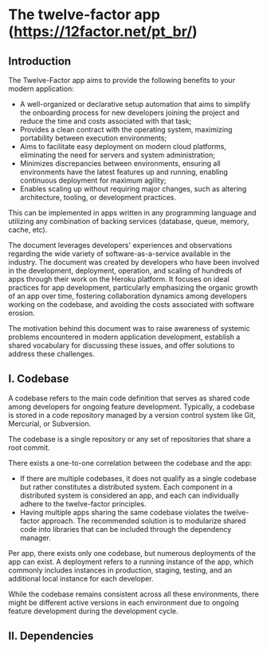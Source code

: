 # The twelve-factor app (https://12factor.net/pt_br/)

## Introduction

The Twelve-Factor app aims to provide the following benefits to your modern application:

- A well-organized or declarative setup automation that aims to simplify the onboarding process for new developers joining the project and reduce the time and costs associated with that task;
- Provides a clean contract with the operating system, maximizing portability between execution environments;
- Aims to facilitate easy deployment on modern cloud platforms, eliminating the need for servers and system administration;
- Minimizes discrepancies between environments, ensuring all environments have the latest features up and running, enabling continuous deployment for maximum agility;
- Enables scaling up without requiring major changes, such as altering architecture, tooling, or development practices.

This can be implemented in apps written in any programming language and utilizing any combination of backing services (database, queue, memory, cache, etc).

The document leverages developers' experiences and observations regarding the wide variety of software-as-a-service available in the industry. The document was created by developers who have been involved in the development, deployment, operation, and scaling of hundreds of apps through their work on the Heroku platform. It focuses on ideal practices for app development, particularly emphasizing the organic growth of an app over time, fostering collaboration dynamics among developers working on the codebase, and avoiding the costs associated with software erosion.

The motivation behind this document was to raise awareness of systemic problems encountered in modern application development, establish a shared vocabulary for discussing these issues, and offer solutions to address these challenges.

## I. Codebase

A codebase refers to the main code definition that serves as shared code among developers for ongoing feature development. Typically, a codebase is stored in a code repository managed by a version control system like Git, Mercurial, or Subversion.

The codebase is a single repository or any set of repositories that share a root commit.

There exists a one-to-one correlation between the codebase and the app:

* If there are multiple codebases, it does not qualify as a single codebase but rather constitutes a distributed system. Each component in a distributed system is considered an app, and each can individually adhere to the twelve-factor principles.
* Having multiple apps sharing the same codebase violates the twelve-factor approach. The recommended solution is to modularize shared code into libraries that can be included through the dependency manager.

Per app, there exists only one codebase, but numerous deployments of the app can exist. A deployment refers to a running instance of the app, which commonly includes instances in production, staging, testing, and an additional local instance for each developer.

While the codebase remains consistent across all these environments, there might be different active versions in each environment due to ongoing feature development during the development cycle.

## II. Dependencies

